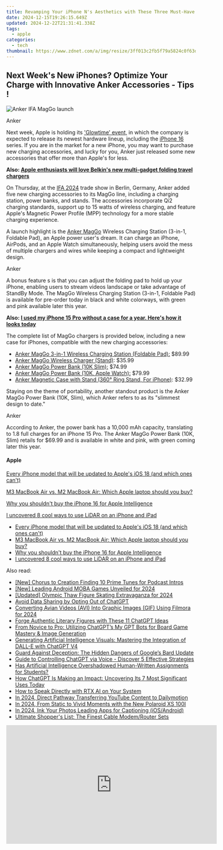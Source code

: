 ```yaml
---
title: Revamping Your iPhone N's Aesthetics with These Three Must-Have Accessories - Tips by ZDNET
date: 2024-12-15T19:26:15.649Z
updated: 2024-12-22T21:31:41.338Z
tags:
  - apple
categories:
  - tech
thumbnail: https://www.zdnet.com/a/img/resize/3ff013c2fb5f79a5824c0f63d910307cd74bc803/2021/10/08/9731ae3e-d41e-4501-9da4-a9c59cd3c74f/2021-10-08-09-31-45.jpg?width=278&height=156&fit=crop&auto=webp
---
```


## Next Week's New iPhones? Optimize Your Charge with Innovative Anker Accessories - Tips !

![Anker IFA MagGo launch](https://www.zdnet.com/a/img/resize/a4b2281fd6c2f74c95a457827eb0bfac7ca843c2/2024/09/05/7e3abbce-d59e-4c8d-8220-511904040680/screenshot-2024-09-05-at-10-45-12am.png?auto=webp&precrop=2223,1187,x237,y43&width=1280)

Anker

Next week, Apple is holding its ['Glowtime' event,](https://www.zdnet.com/article/what-to-expect-from-apples-iphone-16-its-glowtime-event-and-how-to-watch-the-livestream/) in which the company is expected to release its newest hardware lineup, including the [iPhone 16](https://www.zdnet.com/article/why-you-shouldnt-buy-the-iphone-16-for-apple-intelligence/) series. If you are in the market for a new iPhone, you may want to purchase new charging accessories, and lucky for you, Anker just released some new accessories that offer more than Apple's for less. 

**Also: [Apple enthusiasts will love Belkin's new multi-gadget folding travel chargers](https://www.zdnet.com/home-and-office/apple-enthusiasts-will-love-belkins-new-multi-gadget-folding-travel-chargers/)**

On Thursday, at the [IFA 2024](https://www.ifa-berlin.com/) trade show in Berlin, Germany, Anker added five new charging accessories to its MagGo line, including a charging station, power banks, and stands. The accessories incorporate Qi2 charging standards, support up to 15 watts of wireless charging, and feature Apple's Magnetic Power Profile (MPP) technology for a more stable charging experience. 

A launch highlight is the [Anker MagGo](https://www.anker.com/maggo-magsafe-compatible-wireless-charger?) Wireless Charging Station (3-in-1, Foldable Pad), an Apple power user's dream. It can charge an iPhone, AirPods, and an Apple Watch simultaneously, helping users avoid the mess of multiple chargers and wires while keeping a compact and lightweight design. 

Anker

A bonus feature s is that you can adjust the folding pad to hold up your iPhone, enabling users to stream videos landscape or take advantage of StandBy Mode. The MagGo Wireless Charging Station (3-in-1, Foldable Pad) is available for pre-order today in black and white colorways, with green and pink available later this year. 

**Also: [I used my iPhone 15 Pro without a case for a year. Here's how it looks today](https://www.zdnet.com/article/i-used-my-iphone-15-pro-without-a-case-for-a-year-heres-how-it-looks-today/)**

The complete list of MagGo chargers is provided below, including a new case for iPhones, compatible with the new charging accessories:

* [Anker MagGo 3-in-1 Wireless Charging Station (Foldable Pad):](https://click.linksynergy.com/deeplink?id=IokOf8qagZo&mid=43469&u1=zd-%5F%5FCOM%5FCLICK%5FID%5F%5F-dtp&murl=https%3A%2F%2Fwww.anker.com%2Fproducts%2Fa25m8-maggo-qi2-wireless-charging-station-magsafe-compatible%3Fvariant%3D44057193316502%26ref%3Dmaggo-magsafe-compatible-wireless-charger%5Fexplore%5Fthe%5Flatest%5Flineup) $89.99
* [Anker MagGo Wireless Charger (Stand)](https://click.linksynergy.com/deeplink?id=IokOf8qagZo&mid=43469&u1=zd-%5F%5FCOM%5FCLICK%5FID%5F%5F-dtp&murl=https%3A%2F%2Fwww.anker.com%2Fproducts%2Fa25x1-maggo-qi2-wireless-charging-stand-magsafe-compatible%3Fvariant%3D44058196639894%26ref%3Dmaggo-magsafe-compatible-wireless-charger%5Fexplore%5Fthe%5Flatest%5Flineup): $35.99
* [Anker MagGo Power Bank (10K Slim):](https://click.linksynergy.com/deeplink?id=IokOf8qagZo&mid=43469&u1=zd-%5F%5FCOM%5FCLICK%5FID%5F%5F-dtp&murl=https%3A%2F%2Fwww.anker.com%2Fproducts%2Fa1664-maggo-10000mah-power-bank%3Fvariant%3D44058070548630%26ref%3Dmaggo-magsafe-compatible-wireless-charger%5Fexplore%5Fthe%5Flatest%5Flineup) $74.99
* [Anker MagGo Power Bank (10K, Apple Watch):](https://click.linksynergy.com/deeplink?id=IokOf8qagZo&mid=43469&u1=zd-%5F%5FCOM%5FCLICK%5FID%5F%5F-dtp&murl=https%3A%2F%2Fwww.anker.com%2Fproducts%2Fa1657-maggo-10000mah-power-bank%3Fvariant%3D44058151452822%26ref%3Dmaggo-magsafe-compatible-wireless-charger%5Fexplore%5Fthe%5Flatest%5Flineup) $79.99
* [Anker Magnetic Case with Stand (360° Ring Stand, For iPhone)](https://click.linksynergy.com/deeplink?id=IokOf8qagZo&mid=43469&u1=zd-%5F%5FCOM%5FCLICK%5FID%5F%5F-dtp&murl=https%3A%2F%2Fwww.anker.com%2Fproducts%2Fa1657-maggo-10000mah-power-bank%3Fvariant%3D44058151452822%26ref%3Dmaggo-magsafe-compatible-wireless-charger%5Fexplore%5Fthe%5Flatest%5Flineup): $32.99

Staying on the theme of portability, another standout product is the Anker MagGo Power Bank (10K, Slim), which Anker refers to as its "slimmest design to date."

Anker

According to Anker, the power bank has a 10,000 mAh capacity, translating to 1.8 full charges for an iPhone 15 Pro. The Anker MagGo Power Bank (10K, Slim) retails for $69.99 and is available in white and pink, with green coming later this year. 

#### Apple

[Every iPhone model that will be updated to Apple's iOS 18 (and which ones can't)](https://www.zdnet.com/article/every-iphone-model-compatible-with-apples-ios-18-and-which-ones-arent/ "Every iPhone model that will be updated to Apple's iOS 18 (and which ones can't)")

[M3 MacBook Air vs. M2 MacBook Air: Which Apple laptop should you buy?](https://www.zdnet.com/article/m3-macbook-air-vs-m2-macbook-air/ "M3 MacBook Air vs. M2 MacBook Air: Which Apple laptop should you buy?")

[Why you shouldn't buy the iPhone 16 for Apple Intelligence](https://www.zdnet.com/article/why-you-shouldnt-buy-the-iphone-16-for-apple-intelligence/ "Why you shouldn't buy the iPhone 16 for Apple Intelligence")

[I uncovered 8 cool ways to use LiDAR on an iPhone and iPad](https://www.zdnet.com/article/i-uncovered-8-cool-ways-to-use-lidar-on-an-iphone-and-ipad/ "I uncovered 8 cool ways to use LiDAR on an iPhone and iPad")

* [Every iPhone model that will be updated to Apple's iOS 18 (and which ones can't)](https://www.zdnet.com/article/every-iphone-model-compatible-with-apples-ios-18-and-which-ones-arent/ "Every iPhone model that will be updated to Apple's iOS 18 (and which ones can't)")
* [M3 MacBook Air vs. M2 MacBook Air: Which Apple laptop should you buy?](https://www.zdnet.com/article/m3-macbook-air-vs-m2-macbook-air/ "M3 MacBook Air vs. M2 MacBook Air: Which Apple laptop should you buy?")
* [Why you shouldn't buy the iPhone 16 for Apple Intelligence](https://www.zdnet.com/article/why-you-shouldnt-buy-the-iphone-16-for-apple-intelligence/ "Why you shouldn't buy the iPhone 16 for Apple Intelligence")
* [I uncovered 8 cool ways to use LiDAR on an iPhone and iPad](https://www.zdnet.com/article/i-uncovered-8-cool-ways-to-use-lidar-on-an-iphone-and-ipad/ "I uncovered 8 cool ways to use LiDAR on an iPhone and iPad")

<ins class="adsbygoogle"
     style="display:block"
     data-ad-format="autorelaxed"
     data-ad-client="ca-pub-7571918770474297"
     data-ad-slot="1223367746"></ins>

<ins class="adsbygoogle"
     style="display:block"
     data-ad-client="ca-pub-7571918770474297"
     data-ad-slot="8358498916"
     data-ad-format="auto"
     data-full-width-responsive="true"></ins>

<span class="atpl-alsoreadstyle">Also read:</span>
<div><ul>
<li><a href="https://extra-tips.techidaily.com/new-chorus-to-creation-finding-10-prime-tunes-for-podcast-intros/"><u>[New] Chorus to Creation Finding 10 Prime Tunes for Podcast Intros</u></a></li>
<li><a href="https://digital-screen-recording.techidaily.com/new-leading-android-moba-games-unveiled-for-2024/"><u>[New] Leading Android MOBA Games Unveiled for 2024</u></a></li>
<li><a href="https://fox-access.techidaily.com/updated-olympic-thaw-figure-skating-extravaganza-for-2024/"><u>[Updated] Olympic Thaw Figure Skating Extravaganza for 2024</u></a></li>
<li><a href="https://tech-savvy.techidaily.com/avoid-data-sharing-by-opting-out-of-chatgpt/"><u>Avoid Data Sharing by Opting Out of ChatGPT</u></a></li>
<li><a href="https://extra-hints.techidaily.com/converting-avian-videos-avi-into-graphic-images-gif-using-filmora-for-2024/"><u>Converting Avian Videos (AVI) Into Graphic Images (GIF) Using Filmora for 2024</u></a></li>
<li><a href="https://tech-haven.techidaily.com/forge-authentic-literary-figures-with-these-11-chatgpt-ideas/"><u>Forge Authentic Literary Figures with These 11 ChatGPT Ideas</u></a></li>
<li><a href="https://tech-haven.techidaily.com/from-novice-to-pro-utilizing-chatgpts-my-gpt-bots-for-board-game-mastery-and-image-generation/"><u>From Novice to Pro: Utilizing ChatGPT’s My GPT Bots for Board Game Mastery & Image Generation</u></a></li>
<li><a href="https://tech-haven.techidaily.com/generating-artificial-intelligence-visuals-mastering-the-integration-of-dall-e-with-chatgpt-v4/"><u>Generating Artificial Intelligence Visuals: Mastering the Integration of DALL-E with ChatGPT V4</u></a></li>
<li><a href="https://tech-haven.techidaily.com/guard-against-deception-the-hidden-dangers-of-googles-bard-update/"><u>Guard Against Deception: The Hidden Dangers of Google’s Bard Update</u></a></li>
<li><a href="https://tech-haven.techidaily.com/guide-to-controlling-chatgpt-via-voice-discover-5-effective-strategies/"><u>Guide to Controlling ChatGPT via Voice - Discover 5 Effective Strategies</u></a></li>
<li><a href="https://tech-haven.techidaily.com/has-artificial-intelligence-overshadowed-human-written-assignments-for-students/"><u>Has Artificial Intelligence Overshadowed Human-Written Assignments for Students?</u></a></li>
<li><a href="https://tech-haven.techidaily.com/how-chatgpt-is-making-an-impact-uncovering-its-7-most-significant-uses-today/"><u>How ChatGPT Is Making an Impact: Uncovering Its 7 Most Significant Uses Today</u></a></li>
<li><a href="https://tech-haven.techidaily.com/how-to-speak-directly-with-rtx-ai-on-your-system/"><u>How to Speak Directly with RTX AI on Your System</u></a></li>
<li><a href="https://youtube-clips.techidaily.com/in-2024-direct-pathway-transferring-youtube-content-to-dailymotion/"><u>In 2024, Direct Pathway Transferring YouTube Content to Dailymotion</u></a></li>
<li><a href="https://fox-info.techidaily.com/in-2024-from-static-to-vivid-moments-with-the-new-polaroid-xs-100i/"><u>In 2024, From Static to Vivid Moments with the New Polaroid XS 100I</u></a></li>
<li><a href="https://some-techniques.techidaily.com/in-2024-ink-your-photos-leading-apps-for-captioning-iosandroid/"><u>In 2024, Ink Your Photos Leading Apps for Captioning (iOS/Android)</u></a></li>
<li><a href="https://buynow-info.techidaily.com/ultimate-shoppers-list-the-finest-cable-modemrouter-sets/"><u>Ultimate Shopper's List: The Finest Cable Modem/Router Sets</u></a></li>
</ul></div>

<!-- affiliate ads begin -->
<iframe width="560" height="315" src="https://www.youtube.com/embed/8Y-k_3N-0OI?si=1J-aFBXLJl5b3x4h" title="YouTube video player" frameborder="0" allow="accelerometer; autoplay; clipboard-write; encrypted-media; gyroscope; picture-in-picture; web-share" referrerpolicy="strict-origin-when-cross-origin" allowfullscreen></iframe>
<!-- affiliate ads end -->


